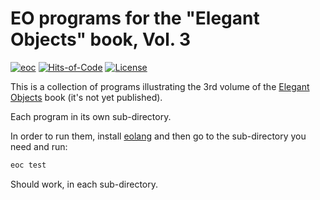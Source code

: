 # EO programs for the "Elegant Objects" book, Vol. 3

[![eoc](https://github.com/yegor256/eo3-programs/actions/workflows/eoc.yml/badge.svg)](https://github.com/yegor256/eo3-programs/actions/workflows/eoc.yml)
[![Hits-of-Code](https://hitsofcode.com/github/yegor256/eo3-programs)](https://hitsofcode.com/view/github/yegor256/eo3-programs)
[![License](https://img.shields.io/badge/license-MIT-green.svg)](https://github.com/yegor256/eo3-programs/blob/master/LICENSE.txt)

This is a collection of programs illustrating the
3rd volume of the [Elegant Objects][book] book
(it's not yet published).

Each program in its own sub-directory.

In order to run them, install [eolang][eoc]
and then go to the sub-directory you need and run:

```bash
eoc test
```

Should work, in each sub-directory.

[book]: https://www.yegor256.com/elegant-objects.html
[eoc]: https://github.com/objectionary/eoc
